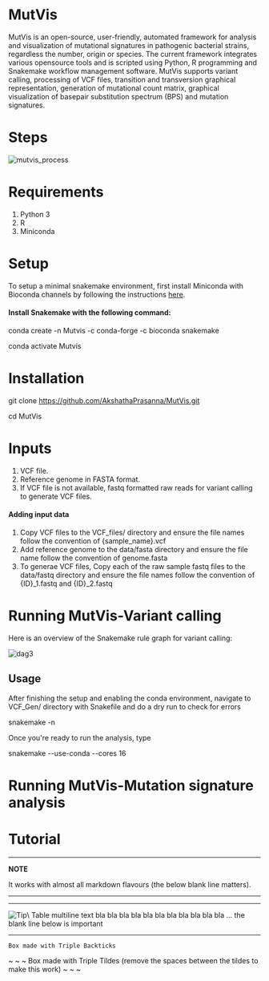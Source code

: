 # MutVis

MutVis is an open-source, user-friendly, automated framework for analysis and visualization of mutational signatures in pathogenic bacterial strains, regardless the number, origin or species. 
The current framework integrates various opensource tools and is scripted using Python, R programming and Snakemake workflow management software. 
MutVis supports variant calling, processing of VCF files, transition and transversion graphical representation, generation of mutational count matrix, graphical visualization of basepair substitution spectrum (BPS) and mutation signatures.





# Steps

![mutvis_process](https://user-images.githubusercontent.com/53608357/99533707-53260580-29cc-11eb-8296-ece9ace7e94e.png)









# Requirements

1. Python 3
2. R
3. Miniconda


# Setup

To setup a minimal snakemake environment, first install Miniconda with Bioconda channels by following the instructions [here](https://bioconda.github.io/user/install.html).

#### Install Snakemake with the following command: 

conda create -n Mutvis -c conda-forge -c bioconda snakemake

conda activate Mutvis


# Installation

git clone https://github.com/AkshathaPrasanna/MutVis.git

cd MutVis


# Inputs

1. VCF file.
2. Reference genome in FASTA format.
3. If VCF file is not available, fastq formatted raw reads for variant calling to generate VCF files.

#### Adding input data

1. Copy VCF files to the VCF_files/ directory and ensure the file names follow the convention of {sample_name}.vcf
2. Add reference genome to the data/fasta directory and ensure the file name follow the convention of genome.fasta
3. To generae VCF files, Copy each of the raw sample fastq files to the data/fastq directory and ensure the file names follow the convention of {ID}_1.fastq and {ID}_2.fastq





  
# Running MutVis-Variant calling

Here is an overview of the Snakemake rule graph for variant calling:

![dag3](https://user-images.githubusercontent.com/53608357/99771365-0a3a9200-2b2f-11eb-9192-a80931e85b8d.png)

  ## Usage
  
  After finishing the setup and enabling the conda environment, navigate to VCF_Gen/ directory with Snakefile and do a dry run to check for errors
  
  snakemake -n
  
  Once you're ready to run the analysis, type

  snakemake --use-conda --cores 16

# Running MutVis-Mutation signature analysis






# Tutorial

---
**NOTE**

It works with almost all markdown flavours (the below blank line matters).

---


----------------------- ------------------------------------
![Tip](images/tip.png)\ Table multiline text bla bla bla bla
                        bla bla bla bla bla bla bla ... the
                        blank line below is important 

----------------------------------------------------------------


```
Box made with Triple Backticks
```

~ ~ ~
Box made with Triple Tildes (remove the spaces between the tildes to make this work)
~ ~ ~












